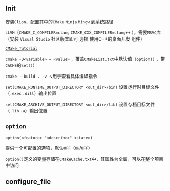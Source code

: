 ## Init

安装`Clion`，配置其中的`CMake` `Ninja` `Mingw` 到系统路径

 `LLVM`（`CMAKE_C_COMPILER=clang`  `CMAKE_CXX_COMPILER=clang++` ），需要`MSVC`库（安装 `Visual Studio` 社区版本即可 选择 使用C++的桌面开发 组件）

[`CMake_Tutorial`]([Mirlongue/CMake_Tutorial](https://github.com/Mirlongue/CMake_Tutorial))

`cmake -D<variable> = <value>` ，覆盖`CMakeList.txt`中默认值（`option()` ，带`CACHE`的`set()`）

 `cmake --build . -v`   `-v`用于查看具体编译指令

`set(CMAKE_RUNTIME_OUTPUT_DIRECTORY <out_dir>/bin)` 设置运行时目标文件（`.exec` `.dill`）输出位置

`set(CMAKE_ARCHIVE_OUTPUT_DIRECTORY <out_dir>/lib)` 设置存档目标文件（`.lib` `.a`）输出位置

## `option`

`option(<feature> "<describe>" <state>)`

提供一个可配置的选项，默认`OFF`（`ON`/`OFF`）

`option()`定义的变量存储在`CMakeCache.txt`中，其属性为全局，可以在整个项目中访问

## configure_file































